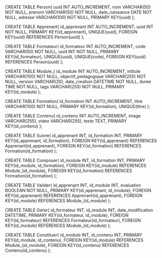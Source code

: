 CREATE TABLE Person(
   uuid INT AUTO_INCREMENT,
   nom VARCHAR(50) NOT NULL,
   prenom VARCHAR(50) NOT NULL,
   date_naissance DATE NOT NULL,
   adresse VARCHAR(100) NOT NULL,
   PRIMARY KEY(uuid)
);

CREATE TABLE Apprenant(
   id_apprenant INT AUTO_INCREMENT,
   uuid INT NOT NULL,
   PRIMARY KEY(id_apprenant),
   UNIQUE(uuid),
   FOREIGN KEY(uuid) REFERENCES Person(uuid)
);

CREATE TABLE Formateur(
   id_formateur INT AUTO_INCREMENT,
   code VARCHAR(50) NOT NULL,
   uuid INT NOT NULL,
   PRIMARY KEY(id_formateur),
   UNIQUE(uuid),
   UNIQUE(code),
   FOREIGN KEY(uuid) REFERENCES Person(uuid)
);

CREATE TABLE Module_(
   id_module INT AUTO_INCREMENT,
   intitule VARCHAR(100) NOT NULL,
   objectif_pedagogique VARCHAR(255) NOT NULL,
   version VARCHAR(20),
   date_creation DATETIME NOT NULL,
   duree TIME NOT NULL,
   tags VARCHAR(255) NOT NULL,
   PRIMARY KEY(id_module)
);

CREATE TABLE Formation(
   id_formation INT AUTO_INCREMENT,
   titre VARCHAR(100) NOT NULL,
   PRIMARY KEY(id_formation),
   UNIQUE(titre)
);

CREATE TABLE Contenu(
   id_contenu INT AUTO_INCREMENT,
   image VARCHAR(255),
   video VARCHAR(255),
   texte TEXT,
   PRIMARY KEY(id_contenu)
);

CREATE TABLE Suivre(
   id_apprenant INT,
   id_formation INT,
   PRIMARY KEY(id_apprenant, id_formation),
   FOREIGN KEY(id_apprenant) REFERENCES Apprenant(id_apprenant),
   FOREIGN KEY(id_formation) REFERENCES Formation(id_formation)
);

CREATE TABLE Composer(
   id_module INT,
   id_formation INT,
   PRIMARY KEY(id_module, id_formation),
   FOREIGN KEY(id_module) REFERENCES Module_(id_module),
   FOREIGN KEY(id_formation) REFERENCES Formation(id_formation)
);

CREATE TABLE Valider(
   id_apprenant INT,
   id_module INT,
   evaluation BOOLEAN NOT NULL,
   PRIMARY KEY(id_apprenant, id_module),
   FOREIGN KEY(id_apprenant) REFERENCES Apprenant(id_apprenant),
   FOREIGN KEY(id_module) REFERENCES Module_(id_module)
);

CREATE TABLE Gerer(
   id_formateur INT,
   id_module INT,
   date_modification DATETIME,
   PRIMARY KEY(id_formateur, id_module),
   FOREIGN KEY(id_formateur) REFERENCES Formateur(id_formateur),
   FOREIGN KEY(id_module) REFERENCES Module_(id_module)
);

CREATE TABLE Constituer(
   id_module INT,
   id_contenu INT,
   PRIMARY KEY(id_module, id_contenu),
   FOREIGN KEY(id_module) REFERENCES Module_(id_module),
   FOREIGN KEY(id_contenu) REFERENCES Contenu(id_contenu)
);
